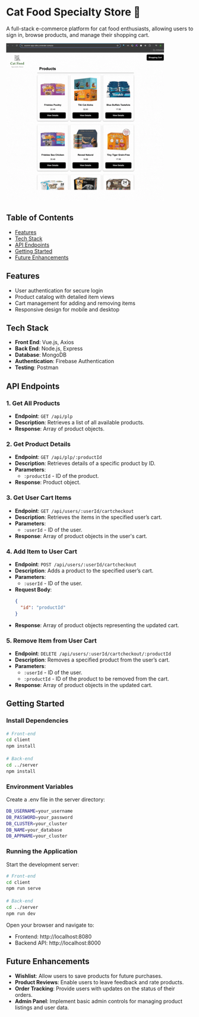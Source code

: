 # Cat Food Specialty Store 🛒

A full-stack e-commerce platform for cat food enthusiasts, allowing users to sign in, browse products, and manage their shopping cart.


<img src="./client/src/assets/project.gif" width=425 height=425>

## Table of Contents
- [Features](#features)
- [Tech Stack](#tech-stack)
- [API Endpoints](#api-endpoints)
- [Getting Started](#getting-started)
- [Future Enhancements](#future-enhancements)

## Features
- User authentication for secure login
- Product catalog with detailed item views
- Cart management for adding and removing items
- Responsive design for mobile and desktop

## Tech Stack
- **Front End**: Vue.js, Axios
- **Back End**: Node.js, Express
- **Database**: MongoDB
- **Authentication**: Firebase Authentication
- **Testing**: Postman

## API Endpoints

### 1. Get All Products
- **Endpoint**: `GET /api/plp`
- **Description**: Retrieves a list of all available products.
- **Response**: Array of product objects.

### 2. Get Product Details
- **Endpoint**: `GET /api/plp/:productId`
- **Description**: Retrieves details of a specific product by ID.
- **Parameters**: 
  - `:productId` - ID of the product.
- **Response**: Product object.

### 3. Get User Cart Items
- **Endpoint**: `GET /api/users/:userId/cartcheckout`
- **Description**: Retrieves the items in the specified user’s cart.
- **Parameters**: 
  - `:userId` - ID of the user.
- **Response**: Array of product objects in the user's cart.

### 4. Add Item to User Cart
- **Endpoint**: `POST /api/users/:userId/cartcheckout`
- **Description**: Adds a product to the specified user’s cart.
- **Parameters**: 
  - `:userId` - ID of the user.
- **Request Body**: 
  ```json
  {
    "id": "productId"
  }
  ```
- **Response**: Array of product objects representing the updated cart.
 
### 5. Remove Item from User Cart
- **Endpoint**: `DELETE /api/users/:userId/cartcheckout/:productId`
- **Description**: Removes a specified product from the user’s cart.
- **Parameters**: 
  - `:userId` - ID of the user.
  - `:productId` - ID of the product to be removed from the cart.
- **Response**: Array of product objects in the updated cart.

## Getting Started

### Install Dependencies

```bash
# Front-end
cd client
npm install

# Back-end
cd ../server
npm install
```
### Environment Variables
Create a .env file in the server directory:
```bash
DB_USERNAME=your_username
DB_PASSWORD=your_password
DB_CLUSTER=your_cluster
DB_NAME=your_database
DB_APPNAME=your_cluster
```
### Running the Application
Start the development server:
```bash
# Front-end
cd client
npm run serve

# Back-end
cd ../server
npm run dev
```
Open your browser and navigate to:
- Frontend: http://localhost:8080
- Backend API: http://localhost:8000

## Future Enhancements

- **Wishlist**: Allow users to save products for future purchases.
- **Product Reviews**: Enable users to leave feedback and rate products.
- **Order Tracking**: Provide users with updates on the status of their orders.
- **Admin Panel**: Implement basic admin controls for managing product listings and user data.


